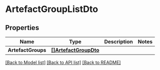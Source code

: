 # ArtefactGroupListDto

## Properties

Name | Type | Description | Notes
------------ | ------------- | ------------- | -------------
**ArtefactGroups** | [**[]ArtefactGroupDto**](ArtefactGroupDTO.md) |  | 

[[Back to Model list]](../README.md#documentation-for-models) [[Back to API list]](../README.md#documentation-for-api-endpoints) [[Back to README]](../README.md)



